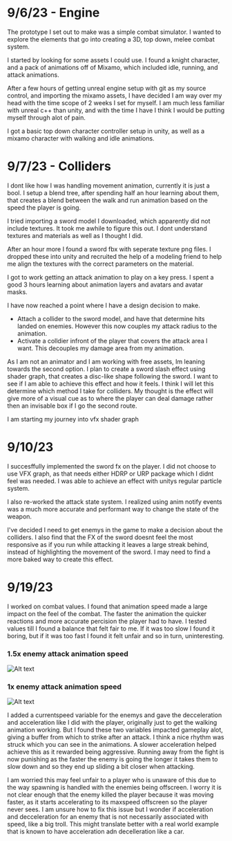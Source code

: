 
# 9/6/23 - Engine 

The prototype I set out to make was a simple combat simulator. I wanted to explore the elements that go into creating a 3D, top down, melee combat system.

I started by looking for some assets I could use. I found a knight character, and a pack of animations off of Mixamo, which included idle, running, and attack animations. 

After a few hours of getting unreal engine setup with git as my source control, and importing the mixamo assets, I have decided I am way over my head with the time scope of 2 weeks I set for myself. I am much less familiar with unreal c++ than unity, and with the time I have I think I would be putting myself through alot of pain. 

I got a basic top down character controller setup in unity, as well as a mixamo character with walking and idle animations. 

# 9/7/23 - Colliders

I dont like how I was handling movement animation, currently it is just a bool.
I setup a blend tree, after spending half an hour learning about them, that creates a blend between the walk and run animation based on the speed the player is going. 

I tried importing a sword model I downloaded, which apparently did not include textures. It took me awhile to figure this out. I dont understand textures and materials as well as I thought I did.

After an hour more I found a sword fbx with seperate texture png files. I dropped these into unity and recruited the help of a modeling friend to help me align the textures with the correct parameters on the material. 

I got to work getting an attack animation to play on a key press. I spent a good 3 hours  learning about animation layers and avatars and avatar masks.

I have now reached a point where I have a design decision to make. 
* Attach a collider to the sword model, and have that determine hits landed on enemies. However this now couples my attack radius to the animation. 
* Activate a colldier infront of the player that covers the attack area I want. This decouples my damage area from my animation. 

As I am not an animator and I am working with free assets, Im leaning towards the second option. I plan to create a sword slash effect using shader graph, that creates a disc-like shape following the sword. I want to see if I am able to achieve this effect and how it feels. I think I will let this determine which method I take for colliders. My thought is the effect will give more of a visual cue as to where the player can deal damage rather then an invisable box if I go the second route.

I am starting my journey into vfx shader graph

# 9/10/23
I succesffully implemented the sword fx on the player. I did not choose to use VFX graph, as that needs either HDRP or URP package which I didnt feel was needed. I was able to achieve an effect with unitys regular particle system.

I also re-worked the attack state system. I realized using anim notify events was a much more accurate and performant way to change the state of the weapon. 

I've decided I need to get enemys in the game to make a decision about the colliders. I also find that the FX of the sword doesnt feel the most responsive as if you run while attacking it leaves a large streak behind, instead of highlighting the movement of the sword. I may need to find a more baked way to create this effect.

# 9/19/23

I worked on combat values. I found that animation speed made a large impact on the feel of the combat. The faster the animation the quicker reactions and more accurate percision the player had to have. I tested values till I found a balance that felt fair to me. If it was too slow I found it boring, but if it was too fast I found it felt unfair and so in turn, uninteresting.   

### 1.5x enemy attack animation speed
![Alt text](Unity_6sGASpsNHg-1.gif)

### 1x enemy attack animation speed
![Alt text](Unity_HucOnpQGtk.gif)

I added a currentspeed variable for the enemys and gave the decceleration and acceleration like I did with the player, originally just to get the walking animation working. But I found these two variables impacted gameplay alot, giving a buffer from which to strike after an attack. I think a nice rhythm was struck which you can see in the animations. A slower acceleration helped achieve this as it rewarded being aggressive. Running away from the fight is now punishing as the faster the enemy is going the longer it takes them to slow down and so they end up sliding a bit closer when attacking. 

I am worried this may feel unfair to a player who is unaware of this due to the way spawning is handled with the enemies being offscreen. I worry it is not clear enough that the enemy killed the player because it was moving faster, as it starts accelerating to its maxspeed offscreen so the player never sees. I am unsure how to fix this issue but I wonder if acceleration and decceleration for an enemy that is not necessarily associated with speed, like a big troll. This might translate better with a real world example that is known to have acceleration adn decelleration like a car. 
